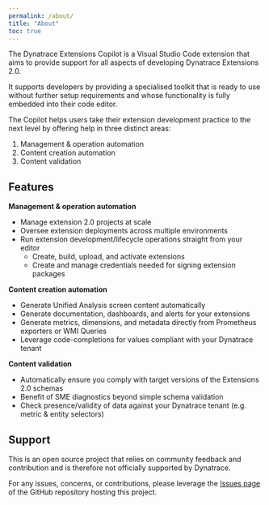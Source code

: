 ```yaml
---
permalink: /about/
title: "About"
toc: true
---
```


The Dynatrace Extensions Copilot is a Visual Studio Code extension that aims to provide support
for all aspects of developing Dynatrace Extensions 2.0.

It supports developers by providing a specialised toolkit that is ready to use without further
setup requirements and whose functionality is fully embedded into their code editor.

The Copilot helps users take their extension development practice to the next level by offering
help in three distinct areas:
1. Management & operation automation
2. Content creation automation
3. Content validation

## Features

**Management & operation automation**
- Manage extension 2.0 projects at scale
- Oversee extension deployments across multiple environments
- Run extension development/lifecycle operations straight from your editor
  - Create, build, upload, and activate extensions
  - Create and manage credentials needed for signing extension packages

**Content creation automation**
- Generate Unified Analysis screen content automatically
- Generate documentation, dashboards, and alerts for your extensions
- Generate metrics, dimensions, and metadata directly from Prometheus exporters or WMI Queries
- Leverage code-completions for values compliant with your Dynatrace tenant

**Content validation**
- Automatically ensure you comply with target versions of the Extensions 2.0 schemas
- Benefit of SME diagnostics beyond simple schema validation
- Check presence/validity of data against your Dynatrace tenant (e.g. metric & entity selectors)

## Support

This is an open source project that relies on community feedback and contribution and is
therefore not officially supported by Dynatrace.

For any issues, concerns, or contributions, please leverage the 
[Issues page](https://github.com/dynatrace-extensions/dynatrace-extensions-copilot/issues)
of the GitHub repository hosting this project.